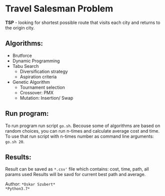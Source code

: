 # Travel Salesman Problem
**TSP**  - looking for shortest possible route that visits each city and returns to the origin city.

## Algorithms:
* Brutforce 
* Dynamic Programming
* Tabu Search
	- Diversification strategy
	- Aspiration criteria 
* Genetic Algorithm
	- Tournament selection
	- Crossover: PMX
	- Mutation: Insertion/ Swap

## Run program:
To run program run script `go.sh`. 
Becouse some of algorithms are based on random choices, you can run n-times and calculate average cost and time.
To use that run script with n-times number as command line arguments:  `go.sh 20`.

## Results:
Result can be saved as `*.csv'` file which contains: cost, time, path, all params used
Results will be savd for current best path and average. 

Author: `*Oskar Szubert*` \
`*Python3.7*` 
